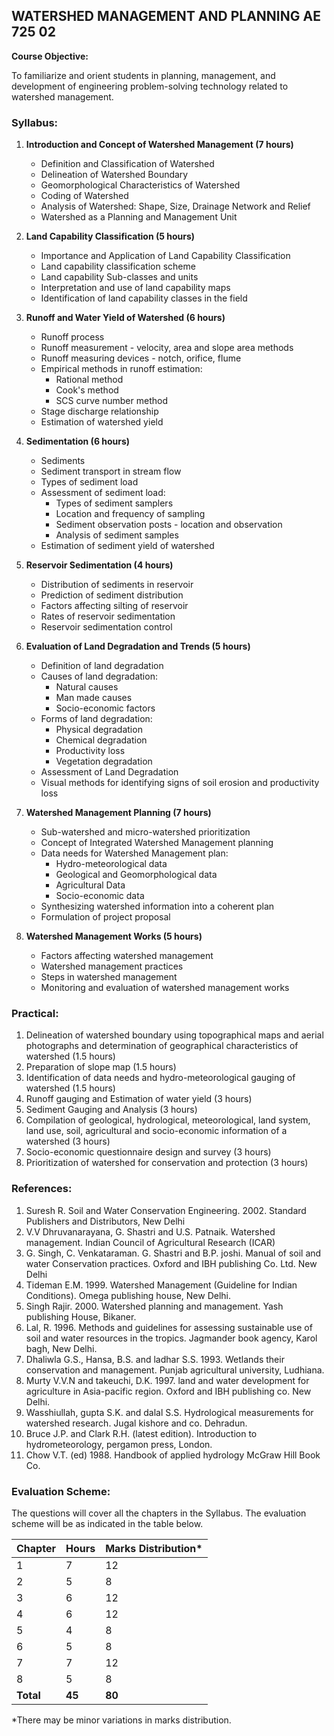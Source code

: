 ## WATERSHED MANAGEMENT AND PLANNING  AE 725 02

**Course Objective:** 

To familiarize and orient students in planning, management, and development of engineering problem-solving technology related to watershed management.

### Syllabus:

1. **Introduction and Concept of Watershed Management (7 hours)**
   * Definition and Classification of Watershed
   * Delineation of Watershed Boundary
   * Geomorphological Characteristics of Watershed
   * Coding of Watershed
   * Analysis of Watershed: Shape, Size, Drainage Network and Relief
   * Watershed as a Planning and Management Unit

2. **Land Capability Classification (5 hours)**
   * Importance and Application of Land Capability Classification
   * Land capability classification scheme
   * Land capability Sub-classes and units
   * Interpretation and use of land capability maps
   * Identification of land capability classes in the field

3. **Runoff and Water Yield of Watershed (6 hours)**
   * Runoff process
   * Runoff measurement - velocity, area and slope area methods
   * Runoff measuring devices - notch, orifice, flume
   * Empirical methods in runoff estimation:
     * Rational method
     * Cook's method
     * SCS curve number method
   * Stage discharge relationship
   * Estimation of watershed yield

4. **Sedimentation (6 hours)**
   * Sediments
   * Sediment transport in stream flow
   * Types of sediment load
   * Assessment of sediment load:
     * Types of sediment samplers
     * Location and frequency of sampling
     * Sediment observation posts - location and observation
     * Analysis of sediment samples
   * Estimation of sediment yield of watershed

5. **Reservoir Sedimentation (4 hours)**
   * Distribution of sediments in reservoir
   * Prediction of sediment distribution
   * Factors affecting silting of reservoir
   * Rates of reservoir sedimentation
   * Reservoir sedimentation control

6. **Evaluation of Land Degradation and Trends (5 hours)**
   * Definition of land degradation
   * Causes of land degradation:
     * Natural causes
     * Man made causes
     * Socio-economic factors
   * Forms of land degradation:
     * Physical degradation
     * Chemical degradation
     * Productivity loss
     * Vegetation degradation
   * Assessment of Land Degradation
   * Visual methods for identifying signs of soil erosion and productivity loss

7. **Watershed Management Planning (7 hours)**
   * Sub-watershed and micro-watershed prioritization
   * Concept of Integrated Watershed Management planning
   * Data needs for Watershed Management plan:
     * Hydro-meteorological data
     * Geological and Geomorphological data
     * Agricultural Data
     * Socio-economic data
   * Synthesizing watershed information into a coherent plan
   * Formulation of project proposal

8. **Watershed Management Works (5 hours)**
   * Factors affecting watershed management
   * Watershed management practices
   * Steps in watershed management
   * Monitoring and evaluation of watershed management works

### Practical:

1. Delineation of watershed boundary using topographical maps and aerial photographs and determination of geographical characteristics of watershed (1.5 hours)
2. Preparation of slope map (1.5 hours)
3. Identification of data needs and hydro-meteorological gauging of watershed (1.5 hours)
4. Runoff gauging and Estimation of water yield (3 hours)
5. Sediment Gauging and Analysis (3 hours)
6. Compilation of geological, hydrological, meteorological, land system, land use, soil, agricultural and socio-economic information of a watershed (3 hours)
7. Socio-economic questionnaire design and survey (3 hours)
8. Prioritization of watershed for conservation and protection (3 hours)

### References:

1. Suresh R. Soil and Water Conservation Engineering. 2002. Standard Publishers and Distributors, New Delhi
2. V.V Dhruvanarayana, G. Shastri and U.S. Patnaik. Watershed management. Indian Council of Agricultural Research (ICAR)
3. G. Singh, C. Venkataraman. G. Shastri and B.P. joshi. Manual of soil and water Conservation practices. Oxford and IBH publishing Co. Ltd. New Delhi
4. Tideman E.M. 1999. Watershed Management (Guideline for Indian Conditions). Omega publishing house, New Delhi.
5. Singh Rajir. 2000. Watershed planning and management. Yash publishing House, Bikaner.
6. Lal, R. 1996. Methods and guidelines for assessing sustainable use of soil and water resources in the tropics. Jagmander book agency, Karol bagh, New Delhi.
7. Dhaliwla G.S., Hansa, B.S. and ladhar S.S. 1993. Wetlands their conservation and management. Punjab agricultural university, Ludhiana.
8. Murty V.V.N and takeuchi, D.K. 1997. land and water development for agriculture in Asia-pacific region. Oxford and IBH publishing co. New Delhi.
9. Wasshiullah, gupta S.K. and dalal S.S. Hydrological measurements for watershed research. Jugal kishore and co. Dehradun.
10. Bruce J.P. and Clark R.H. (latest edition). Introduction to hydrometeorology, pergamon press, London.
11. Chow V.T. (ed) 1988. Handbook of applied hydrology McGraw Hill Book Co.

### Evaluation Scheme:

The questions will cover all the chapters in the Syllabus. The evaluation scheme will be as indicated in the table below.

| Chapter | Hours | Marks Distribution* |
|---|---|---|
| 1 | 7 | 12 |
| 2 | 5 | 8 |
| 3 | 6 | 12 |
| 4 | 6 | 12 |
| 5 | 4 | 8 |
| 6 | 5 | 8 |
| 7 | 7 | 12 |
| 8 | 5 | 8 |
| **Total** | **45** | **80** |

*There may be minor variations in marks distribution. 
